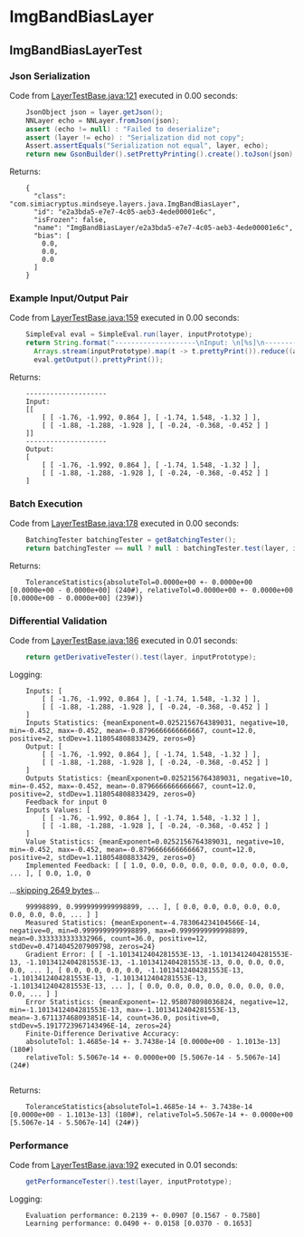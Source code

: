 # ImgBandBiasLayer
## ImgBandBiasLayerTest
### Json Serialization
Code from [LayerTestBase.java:121](../../../../../../../src/test/java/com/simiacryptus/mindseye/layers/LayerTestBase.java#L121) executed in 0.00 seconds: 
```java
    JsonObject json = layer.getJson();
    NNLayer echo = NNLayer.fromJson(json);
    assert (echo != null) : "Failed to deserialize";
    assert (layer != echo) : "Serialization did not copy";
    Assert.assertEquals("Serialization not equal", layer, echo);
    return new GsonBuilder().setPrettyPrinting().create().toJson(json);
```

Returns: 

```
    {
      "class": "com.simiacryptus.mindseye.layers.java.ImgBandBiasLayer",
      "id": "e2a3bda5-e7e7-4c05-aeb3-4ede00001e6c",
      "isFrozen": false,
      "name": "ImgBandBiasLayer/e2a3bda5-e7e7-4c05-aeb3-4ede00001e6c",
      "bias": [
        0.0,
        0.0,
        0.0
      ]
    }
```



### Example Input/Output Pair
Code from [LayerTestBase.java:159](../../../../../../../src/test/java/com/simiacryptus/mindseye/layers/LayerTestBase.java#L159) executed in 0.00 seconds: 
```java
    SimpleEval eval = SimpleEval.run(layer, inputPrototype);
    return String.format("--------------------\nInput: \n[%s]\n--------------------\nOutput: \n%s",
      Arrays.stream(inputPrototype).map(t -> t.prettyPrint()).reduce((a, b) -> a + ",\n" + b).get(),
      eval.getOutput().prettyPrint());
```

Returns: 

```
    --------------------
    Input: 
    [[
    	[ [ -1.76, -1.992, 0.864 ], [ -1.74, 1.548, -1.32 ] ],
    	[ [ -1.88, -1.288, -1.928 ], [ -0.24, -0.368, -0.452 ] ]
    ]]
    --------------------
    Output: 
    [
    	[ [ -1.76, -1.992, 0.864 ], [ -1.74, 1.548, -1.32 ] ],
    	[ [ -1.88, -1.288, -1.928 ], [ -0.24, -0.368, -0.452 ] ]
    ]
```



### Batch Execution
Code from [LayerTestBase.java:178](../../../../../../../src/test/java/com/simiacryptus/mindseye/layers/LayerTestBase.java#L178) executed in 0.00 seconds: 
```java
    BatchingTester batchingTester = getBatchingTester();
    return batchingTester == null ? null : batchingTester.test(layer, inputPrototype);
```

Returns: 

```
    ToleranceStatistics{absoluteTol=0.0000e+00 +- 0.0000e+00 [0.0000e+00 - 0.0000e+00] (240#), relativeTol=0.0000e+00 +- 0.0000e+00 [0.0000e+00 - 0.0000e+00] (239#)}
```



### Differential Validation
Code from [LayerTestBase.java:186](../../../../../../../src/test/java/com/simiacryptus/mindseye/layers/LayerTestBase.java#L186) executed in 0.01 seconds: 
```java
    return getDerivativeTester().test(layer, inputPrototype);
```
Logging: 
```
    Inputs: [
    	[ [ -1.76, -1.992, 0.864 ], [ -1.74, 1.548, -1.32 ] ],
    	[ [ -1.88, -1.288, -1.928 ], [ -0.24, -0.368, -0.452 ] ]
    ]
    Inputs Statistics: {meanExponent=0.0252156764389031, negative=10, min=-0.452, max=-0.452, mean=-0.8796666666666667, count=12.0, positive=2, stdDev=1.118054808833429, zeros=0}
    Output: [
    	[ [ -1.76, -1.992, 0.864 ], [ -1.74, 1.548, -1.32 ] ],
    	[ [ -1.88, -1.288, -1.928 ], [ -0.24, -0.368, -0.452 ] ]
    ]
    Outputs Statistics: {meanExponent=0.0252156764389031, negative=10, min=-0.452, max=-0.452, mean=-0.8796666666666667, count=12.0, positive=2, stdDev=1.118054808833429, zeros=0}
    Feedback for input 0
    Inputs Values: [
    	[ [ -1.76, -1.992, 0.864 ], [ -1.74, 1.548, -1.32 ] ],
    	[ [ -1.88, -1.288, -1.928 ], [ -0.24, -0.368, -0.452 ] ]
    ]
    Value Statistics: {meanExponent=0.0252156764389031, negative=10, min=-0.452, max=-0.452, mean=-0.8796666666666667, count=12.0, positive=2, stdDev=1.118054808833429, zeros=0}
    Implemented Feedback: [ [ 1.0, 0.0, 0.0, 0.0, 0.0, 0.0, 0.0, 0.0, ... ], [ 0.0, 1.0, 0
```
...[skipping 2649 bytes](etc/59.txt)...
```
    99998899, 0.9999999999998899, ... ], [ 0.0, 0.0, 0.0, 0.0, 0.0, 0.0, 0.0, 0.0, ... ] ]
    Measured Statistics: {meanExponent=-4.783064234104566E-14, negative=0, min=0.9999999999998899, max=0.9999999999998899, mean=0.3333333333332966, count=36.0, positive=12, stdDev=0.4714045207909798, zeros=24}
    Gradient Error: [ [ -1.1013412404281553E-13, -1.1013412404281553E-13, -1.1013412404281553E-13, -1.1013412404281553E-13, 0.0, 0.0, 0.0, 0.0, ... ], [ 0.0, 0.0, 0.0, 0.0, -1.1013412404281553E-13, -1.1013412404281553E-13, -1.1013412404281553E-13, -1.1013412404281553E-13, ... ], [ 0.0, 0.0, 0.0, 0.0, 0.0, 0.0, 0.0, 0.0, ... ] ]
    Error Statistics: {meanExponent=-12.958078098036824, negative=12, min=-1.1013412404281553E-13, max=-1.1013412404281553E-13, mean=-3.671137468093851E-14, count=36.0, positive=0, stdDev=5.1917723967143496E-14, zeros=24}
    Finite-Difference Derivative Accuracy:
    absoluteTol: 1.4685e-14 +- 3.7438e-14 [0.0000e+00 - 1.1013e-13] (180#)
    relativeTol: 5.5067e-14 +- 0.0000e+00 [5.5067e-14 - 5.5067e-14] (24#)
    
```

Returns: 

```
    ToleranceStatistics{absoluteTol=1.4685e-14 +- 3.7438e-14 [0.0000e+00 - 1.1013e-13] (180#), relativeTol=5.5067e-14 +- 0.0000e+00 [5.5067e-14 - 5.5067e-14] (24#)}
```



### Performance
Code from [LayerTestBase.java:192](../../../../../../../src/test/java/com/simiacryptus/mindseye/layers/LayerTestBase.java#L192) executed in 0.01 seconds: 
```java
    getPerformanceTester().test(layer, inputPrototype);
```
Logging: 
```
    Evaluation performance: 0.2139 +- 0.0907 [0.1567 - 0.7580]
    Learning performance: 0.0490 +- 0.0158 [0.0370 - 0.1653]
    
```

